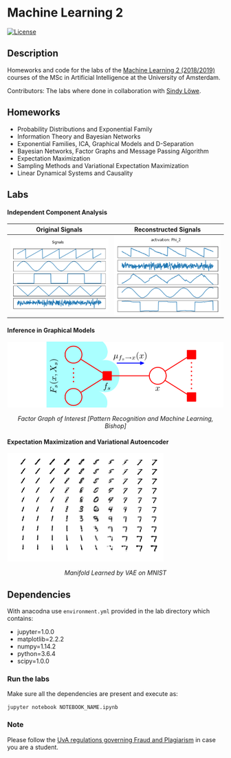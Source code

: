 # Machine Learning 2



[![License](http://img.shields.io/:license-mit-blue.svg)](LICENSE)


## Description
Homeworks and code for the labs of the [Machine Learning 2 (2018/2019)](http://coursecatalogue.uva.nl/xmlpages/page/2018-2019-en/search-course/course/66065) courses of the MSc in Artificial Intelligence at the University of Amsterdam.


Contributors: 
The labs where done in collaboration with [Sindy Löwe](https://github.com/loeweX). 

## Homeworks
- Probability Distributions and Exponential Family
- Information Theory and Bayesian Networks
- Exponential Families, ICA, Graphical Models and D-Separation
- Bayesian Networks, Factor Graphs and Message Passing Algorithm
- Expectation Maximization
- Sampling Methods and Variational Expectation Maximization
- Linear Dynamical Systems and Causality

## Labs
#### Independent Component Analysis

Original Signals             |  Reconstructed Signals
:-------------------------:|:-------------------------:
![Image description](figures/Original.png)|![Image description](figures/Reconstructed.png)

#### Inference in Graphical Models


![Image description](figures/Inference.png)
<p align="center">
 <i>Factor Graph of Interest 
 [Pattern Recognition and Machine Learning, Bishop]
</i>
 </p>


#### Expectation Maximization and Variational Autoencoder
![Image description](figures/VAE.png)


<p align="center">
  <i> Manifold Learned by VAE on MNIST</i>
</p>

## Dependencies
With anacodna use ```environment.yml``` provided in the lab directory which contains:

- jupyter=1.0.0
- matplotlib=2.2.2
- numpy=1.14.2
- python=3.6.4
- scipy=1.0.0


### Run the labs
Make sure all the dependencies are present and execute as:
``` 
jupyter notebook NOTEBOOK_NAME.ipynb
```

### Note


Please follow the <a href="http://student.uva.nl/en/content/az/plagiarism-and-fraud/plagiarism-and-fraud.html">UvA regulations governing Fraud and Plagiarism</a> in case you are a student.
